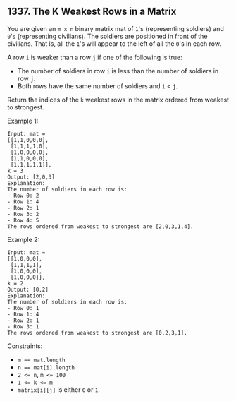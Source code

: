 ## 1337. The K Weakest Rows in a Matrix

You are given an `m x n` binary matrix mat of `1`'s (representing soldiers) and `0`'s (representing civilians). The soldiers are positioned in front of the civilians. That is, all the `1`'s will appear to the left of all the `0`'s in each row.

A row `i` is weaker than a row `j` if one of the following is true:

- The number of soldiers in row `i` is less than the number of soldiers in row `j`.
- Both rows have the same number of soldiers and `i` < `j`.

Return the indices of the `k` weakest rows in the matrix ordered from weakest to strongest.

Example 1:

```
Input: mat =
[[1,1,0,0,0],
 [1,1,1,1,0],
 [1,0,0,0,0],
 [1,1,0,0,0],
 [1,1,1,1,1]],
k = 3
Output: [2,0,3]
Explanation:
The number of soldiers in each row is:
- Row 0: 2
- Row 1: 4
- Row 2: 1
- Row 3: 2
- Row 4: 5
The rows ordered from weakest to strongest are [2,0,3,1,4].
```

Example 2:

```
Input: mat =
[[1,0,0,0],
 [1,1,1,1],
 [1,0,0,0],
 [1,0,0,0]],
k = 2
Output: [0,2]
Explanation:
The number of soldiers in each row is:
- Row 0: 1
- Row 1: 4
- Row 2: 1
- Row 3: 1
The rows ordered from weakest to strongest are [0,2,3,1].
```

Constraints:

- `m == mat.length`
- `n == mat[i].length`
- `2 <= n`, `m <= 100`
- `1 <= k <= m`
- `matrix[i][j]` is either `0` or `1`.
